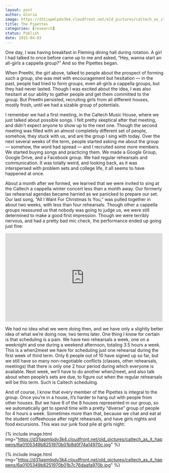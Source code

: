 ```yaml
---
layout: post
author: Gloria
image: https://d31japmlpdv3k4.cloudfront.net/old_pictures/caltech_as_it_happens/6a0105349b8251970b01b7c76daa32970b.png
title: The Pipettes
categories: [research]
status: Publish
date: 2015-04-03
---
```



One day, I was having breakfast in Fleming dining hall during rotation. A girl I had talked to once before came up to me and asked, “Hey, wanna start an all-girls a cappella group?” And so the Pipettes began. 

When Preethi, the girl above, talked to people about the prospect of forming such a group, she was met with encouragement but hesitation — in the past, people had tried to form groups, even all-girls a cappella groups, but they had never lasted. Though I was excited about the idea, I was also hesitant at our ability to gather people and get them committed to the group. But Preethi persisted, recruiting girls from all different houses, mostly frosh, until we had a sizable group of potentials. 

I remember we had a first meeting, in the Caltech Music House, where we just talked about possible songs. I felt pretty skeptical after that meeting, and didn’t expect anyone to show up to the next one. Though the second meeting was filled with an almost completely different set of people, somehow, they stuck with us, and are the group I sing with today. Over the next several weeks of the term, people started asking me about the group — somehow, the word had spread — and I recruited some more members. We started buying songs and practicing them. We made a Google Group, Google Drive, and a Facebook group. We had regular rehearsals and communication. It was totally weird, and looking back, as it was interspersed with problem sets and college life, it all seems to have happened at once.

About a month after we formed, we learned that we were invited to sing at the Caltech a cappella winter concert less than a month away. Our formerly lax rehearsal agendas became harried as we panicked to prepare our set. Our last song, “All I Want For Christmas Is You,” was pulled together in about two weeks, with less than four rehearsals. Though other a cappella groups reassured us that nobody was going to judge us, we were still determined to make a good first impression. Though we were terribly nervous, and had a pretty bad mic check, the performance ended up going just fine:

<iframe allowfullscreen="" frameborder="0" height="281" src="https://www.youtube.com/embed/cSPt5AyBzXQ?feature=oembed" width="500"></iframe>

We had no idea what we were doing then, and we have only a slightly better idea of what we’re doing now, two terms later. One thing I know for certain is that scheduling is a pain. We have two rehearsals a week, one on a weeknight and one during a weekend afternoon, totaling 3.5 hours a week. This is a when2meet we have for scheduling just one rehearsal during the first week of third term. Only 6 people out of 10 have signed up so far, but we still have so many non-negotiable conflicts (classes, other rehearsals, meetings) that there is only one 2 hour period during which everyone is available. Next week, we’ll have to do another when2meet, and also talk about when people’s sets are due, to figure out when the regular rehearsals will be this term. Such is Caltech scheduling.

And of course, I know that every member of the Pipettes is integral to the group. Once you’re in a house, it’s harder to hang out with people from other houses. But we have 6 of the 8 houses represented in our group, so we automatically get to spend time with a pretty “diverse” group of people for 4 hours a week. Sometimes more than that, because we chat and eat at the student coffeehouse after night rehearsals, and have girls nights and food excursions. This was our junk food pile at girls night:

{% include image.html img="https://d31japmlpdv3k4.cloudfront.net/old_pictures/caltech_as_it_happens/6a0105349b8251970b01b8d0f74a14970c.jpg" %}


{% include image.html img="https://d31japmlpdv3k4.cloudfront.net/old_pictures/caltech_as_it_happens/6a0105349b8251970b01b7c76daafa970b.jpg" %}
